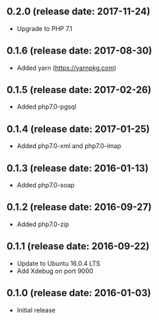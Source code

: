 ## 0.2.0 (release date: 2017-11-24)

 * Upgrade to PHP 7.1

## 0.1.6 (release date: 2017-08-30)

 * Added yarn (https://yarnpkg.com)

## 0.1.5 (release date: 2017-02-26)

 * Added php7.0-pgsql

## 0.1.4 (release date: 2017-01-25)

 * Added php7.0-xml and php7.0-imap

## 0.1.3 (release date: 2016-01-13)

 * Added php7.0-soap

## 0.1.2 (release date: 2016-09-27)

 * Added php7.0-zip

## 0.1.1 (release date: 2016-09-22)

 * Update to Ubuntu 16.0.4 LTS
 * Add Xdebug on port 9000

## 0.1.0 (release date: 2016-01-03)

 * Initial release
